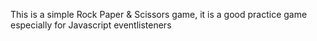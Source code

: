 This is a simple Rock Paper & Scissors game, it is a good practice game especially for Javascript eventlisteners 
